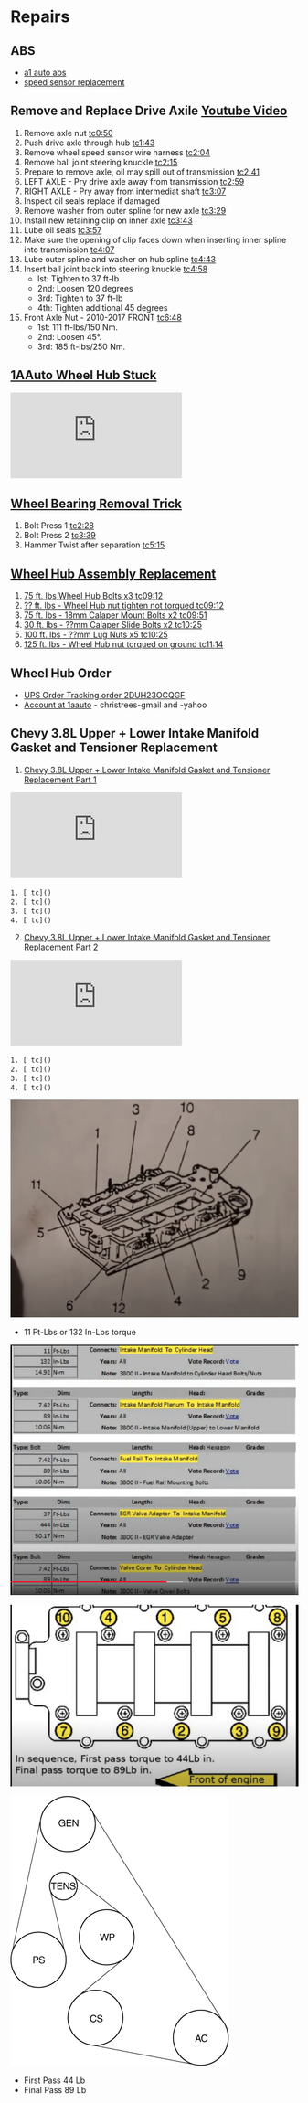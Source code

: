 # Repairs

## ABS
- [a1 auto abs](https://www.youtube.com/watch?v=W6Yu6yKyTyI)
- [speed sensor replacement](https://www.youtube.com/watch?v=5TgcsDlkoRU&t=22s)

## Remove and Replace Drive Axile [Youtube Video](https://www.youtube.com/watch?v=-PC1iuPzk4w)
1. Remove axle nut [tc0:50](https://youtu.be/-PC1iuPzk4w?t=50)
2. Push drive axle through hub [tc1:43](https://youtu.be/-PC1iuPzk4w?t=103)
3. Remove wheel speed sensor wire harness [tc2:04](https://youtu.be/-PC1iuPzk4w?t=124)
4. Remove ball joint steering knuckle [tc2:15](https://youtu.be/-PC1iuPzk4w?t=135)
5. Prepare to remove axle, oil may spill out of transmission [tc2:41](https://youtu.be/-PC1iuPzk4w?t=161)
6. LEFT AXLE - Pry drive axle away from transmission [tc2:59](https://youtu.be/-PC1iuPzk4w?t=179)
7. RIGHT AXLE - Pry away from intermediat shaft [tc3:07](https://youtu.be/-PC1iuPzk4w?t=187)
8. Inspect oil seals replace if damaged
9. Remove washer from outer spline for new axle [tc3:29](https://youtu.be/-PC1iuPzk4w?t=209)
10. Install new retaining clip on inner axle [tc3:43](https://youtu.be/-PC1iuPzk4w?t=223)
11. Lube oil seals [tc3:57](https://youtu.be/-PC1iuPzk4w?t=237)
12. Make sure the opening of clip faces down when inserting inner spline into transmission [tc4:07](https://youtu.be/-PC1iuPzk4w?t=247)
13. Lube outer spline and washer on hub spline [tc4:43](https://youtu.be/-PC1iuPzk4w?t=283)
14. Insert ball joint back into steering knuckle [tc4:58](https://youtu.be/-PC1iuPzk4w?t=298)
    - lst: Tighten to 37 ft-lb
    - 2nd: Loosen 120 degrees
    - 3rd: Tighten to 37 ft-lb
    - 4th: Tighten additional 45 degrees
15. Front Axle Nut - 2010-2017 FRONT [tc6:48](https://youtu.be/-PC1iuPzk4w?t=408)
    - 1st: 111 ft-lbs/150 Nm. 
    - 2nd: Loosen 45°. 
    - 3rd: 185 ft-lbs/250 Nm.

## [1AAuto Wheel Hub Stuck](https://www.youtube.com/watch?v=JKcgXmX8oBo)


<iframe src="https://www.youtube.com/embed/JKcgXmX8oBo" frameborder="0" allow="accelerometer; autoplay; clipboard-write; encrypted-media; gyroscope; picture-in-picture" allowfullscreen></iframe>

## [Wheel Bearing Removal Trick](https://www.youtube.com/watch?v=p9543-dMBRo)
1. Bolt Press 1 [tc2:28](https://youtu.be/p9543-dMBRo?t=148)
2. Bolt Press 2 [tc3:39](https://youtu.be/p9543-dMBRo?t=219)
3. Hammer Twist after separation [tc5:15](https://youtu.be/p9543-dMBRo?t=315)


## [Wheel Hub Assembly Replacement](https://www.youtube.com/watch?v=ca_cHOaBmsg)

1. [75 ft. lbs  Wheel Hub Bolts x3 tc09:12](https://youtu.be/ca_cHOaBmsg?t=552)
2. [?? ft. lbs - Wheel Hub nut tighten not torqued tc09:12](https://youtu.be/ca_cHOaBmsg?t=572)
3. [75 ft. lbs - 18mm Calaper Mount Bolts x2 tc09:51](https://youtu.be/ca_cHOaBmsg?t=591)
4. [30 ft. lbs - ??mm Calaper Slide Bolts x2 tc10:25](https://youtu.be/ca_cHOaBmsg?t=625)
5. [100 ft. lbs - ??mm Lug Nuts x5 tc10:25](https://youtu.be/ca_cHOaBmsg?t=625)
6. [125 ft. lbs - Wheel Hub nut torqued on ground tc11:14](https://youtu.be/ca_cHOaBmsg?t=674)

## Wheel Hub Order
- [UPS Order Tracking order 2DUH23OCQGF](https://www.ups.com/track?loc=en_US&tracknum=1Z1Y11010308193259&requester=ST/trackdetails)
- [Account at 1aauto](https://www.1aauto.com/account) - christrees-gmail and -yahoo


## Chevy 3.8L Upper + Lower Intake Manifold Gasket and Tensioner Replacement
1. [Chevy 3.8L Upper + Lower Intake Manifold Gasket and Tensioner Replacement Part 1](https://www.youtube.com/watch?v=gTLvnYVmrNQ)

<iframe src="https://www.youtube.com/embed/gTLvnYVmrNQ" frameborder="0" allow="accelerometer; autoplay; clipboard-write; encrypted-media; gyroscope; picture-in-picture" allowfullscreen></iframe>

    1. [ tc]()
    2. [ tc]()
    3. [ tc]()
    4. [ tc]()

2. [Chevy 3.8L Upper + Lower Intake Manifold Gasket and Tensioner Replacement Part 2](https://www.youtube.com/watch?v=1OtGtTF87mQ)

<iframe src="https://www.youtube.com/embed/1OtGtTF87mQ" frameborder="0" allow="accelerometer; autoplay; clipboard-write; encrypted-media; gyroscope; picture-in-picture" allowfullscreen></iframe>

    1. [ tc]()
    2. [ tc]()
    3. [ tc]()
    4. [ tc]()


![GM3800LowerIntakeTorquePatter](GM3800LowerIntakeTorquePatter.png)

- 11 Ft-Lbs or 132 In-Lbs torque

![GM3800TorqueSpecs](GM3800TorqueSpecs.png)

![GM3800UpperIntakePattern](GM3800UpperIntakePattern.png)

![2002BuickLesabreSerpentineRoute](2002BuickLesabreSerpentineRoute.png)

- First Pass 44 Lb
- Final Pass 89 Lb
